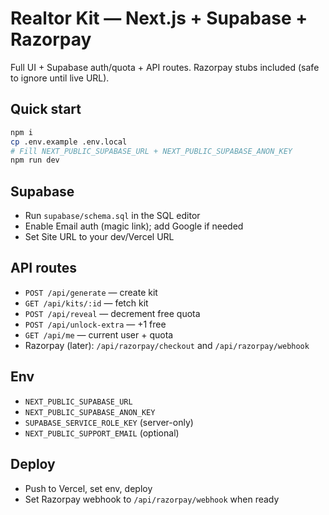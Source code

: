 # Realtor Kit — Next.js + Supabase + Razorpay

Full UI + Supabase auth/quota + API routes. Razorpay stubs included (safe to ignore until live URL).

## Quick start
```bash
npm i
cp .env.example .env.local
# Fill NEXT_PUBLIC_SUPABASE_URL + NEXT_PUBLIC_SUPABASE_ANON_KEY
npm run dev
```

## Supabase
- Run `supabase/schema.sql` in the SQL editor
- Enable Email auth (magic link); add Google if needed
- Set Site URL to your dev/Vercel URL

## API routes
- `POST /api/generate` — create kit
- `GET /api/kits/:id` — fetch kit
- `POST /api/reveal` — decrement free quota
- `POST /api/unlock-extra` — +1 free
- `GET /api/me` — current user + quota
- Razorpay (later): `/api/razorpay/checkout` and `/api/razorpay/webhook`

## Env
- `NEXT_PUBLIC_SUPABASE_URL`
- `NEXT_PUBLIC_SUPABASE_ANON_KEY`
- `SUPABASE_SERVICE_ROLE_KEY` (server-only)
- `NEXT_PUBLIC_SUPPORT_EMAIL` (optional)

## Deploy
- Push to Vercel, set env, deploy
- Set Razorpay webhook to `/api/razorpay/webhook` when ready